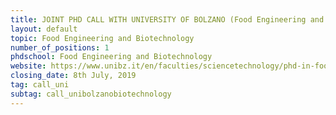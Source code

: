 ```yaml
---
title: JOINT PHD CALL WITH UNIVERSITY OF BOLZANO (Food Engineering and Biotechnology), ITALY  
layout: default
topic: Food Engineering and Biotechnology 
number_of_positions: 1
phdschool: Food Engineering and Biotechnology
website: https://www.unibz.it/en/faculties/sciencetechnology/phd-in-food-engineering-and-biotechnology
closing_date: 8th July, 2019
tag: call_uni
subtag: call_unibolzanobiotechnology 
---
```

